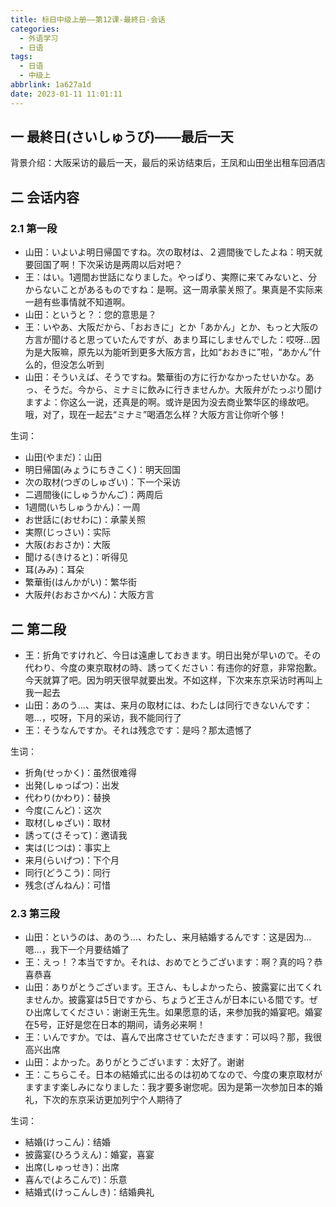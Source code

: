 ```yaml
---
title: 标日中级上册——第12课-最終日-会话
categories:
  - 外语学习
  - 日语
tags:
  - 日语
  - 中级上
abbrlink: 1a627a1d
date: 2023-01-11 11:01:11
---
```

## 一 最終日(さいしゅうび)——最后一天

背景介绍：大阪采访的最后一天，最后的采访结束后，王凤和山田坐出租车回酒店

<!--more-->

## 二 会话内容

### 2.1 第一段

* 山田：いよいよ明日帰国ですね。次の取材は、２週間後でしたよね：明天就要回国了啊！下次采访是两周以后对吧？
* 王：はい。1週間お世話になりました。やっぱり、実際に来てみないと、分からないことがあるものですね：是啊。这一周承蒙关照了。果真是不实际来一趟有些事情就不知道啊。
* 山田：というと？：您的意思是？
* 王：いやあ、大阪だから、「おおきに」とか「あかん」とか、もっと大阪の方言が聞けると思っていたんですが、あまり耳にしませんでした：哎呀...因为是大阪嘛，原先以为能听到更多大阪方言，比如“おおきに”啦，“あかん”什么的，但没怎么听到
* 山田：そういえば、そうですね。繁華街の方に行かなかったせいかな。あっ、そうだ。今から、ミナミに飲みに行きませんか。大阪弁がたっぷり聞けますよ：你这么一说，还真是的啊。或许是因为没去商业繁华区的缘故吧。哦，对了，现在一起去“ミナミ”喝酒怎么样？大阪方言让你听个够！

生词：

* 山田(やまだ)：山田
* 明日帰国(みょうにちきこく)：明天回国
* 次の取材(つぎのしゅざい)：下一个采访
* 二週間後(にしゅうかんご)：两周后
* 1週間(いちしゅうかん)：一周
* お世話に(おせわに)：承蒙关照
* 実際(じっさい)：实际
* 大阪(おおさか)：大阪
* 聞ける(きけると)：听得见
* 耳(みみ)：耳朵
* 繁華街(はんかがい)：繁华街
* 大阪弁(おおさかべん)：大阪方言

## 二 第二段

* 王：折角ですけれど、今日は遠慮しておきます。明日出発が早いので。その代わり、今度の東京取材の時、誘ってください：有违你的好意，非常抱歉。今天就算了吧。因为明天很早就要出发。不如这样，下次来东京采访时再叫上我一起去
* 山田：あのう…、実は、来月の取材には、わたしは同行できないんです：嗯...，哎呀，下月的采访，我不能同行了
* 王：そうなんですか。それは残念です：是吗？那太遗憾了

生词：

* 折角(せっかく)：虽然很难得
* 出発(しゅっぱつ)：出发
* 代わり(かわり)：替换
* 今度(こんど)：这次
* 取材(しゅざい)：取材
* 誘って(さそって)：邀请我
* 実は(じつは)：事实上
* 来月(らいげつ)：下个月
* 同行(どうこう)：同行
* 残念(ざんねん)：可惜

### 2.3 第三段

* 山田：というのは、あのう…、わたし、来月結婚するんです：这是因为...嗯...，我下一个月要结婚了
* 王：えっ！？本当ですか。それは、おめでとうございます：啊？真的吗？恭喜恭喜
* 山田：ありがとうございます。王さん、もしよかったら、披露宴に出てくれませんか。披露宴は5日ですから、ちょうど王さんが日本にいる間です。ぜひ出席してください：谢谢王先生。如果愿意的话，来参加我的婚宴吧。婚宴在5号，正好是您在日本的期间，请务必来啊！
* 王：いんですか。では、喜んで出席させていただきます：可以吗？那，我很高兴出席
* 山田：よかった。ありがとうございます：太好了。谢谢
* 王：こちらこそ。日本の結婚式に出るのは初めてなので、今度の東京取材がますます楽しみになりました：我才要多谢您呢。因为是第一次参加日本的婚礼，下次的东京采访更加列宁个人期待了

生词：

* 結婚(けっこん)：结婚
* 披露宴(ひろうえん)：婚宴，喜宴
* 出席(しゅっせき)：出席
* 喜んで(よろこんで)：乐意
* 結婚式(けっこんしき)：结婚典礼

